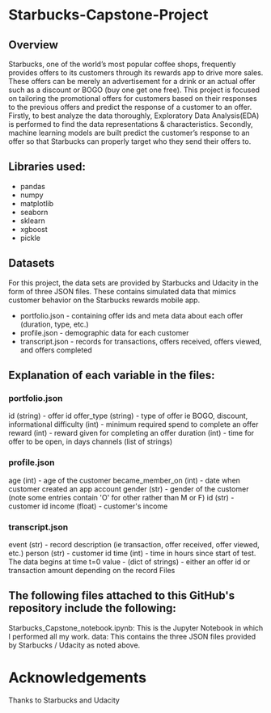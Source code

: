 # Starbucks-Capstone-Project


## Overview
Starbucks, one of the world’s most popular coffee shops, frequently provides offers to its customers through its rewards app to drive more sales. These offers can be merely an advertisement for a drink or an actual offer such as a discount or BOGO (buy one get one free). This project is focused on tailoring the promotional offers for customers based on their responses to the previous offers and predict the response of a customer to an offer. Firstly, to best analyze the data thoroughly, Exploratory Data Analysis(EDA) is performed to find the data representations & characteristics. Secondly, machine learning models are built predict the customer’s response to an offer so that Starbucks can properly target who they send their offers to.

## Libraries used:
- pandas
- numpy
- matplotlib
- seaborn
- sklearn
- xgboost
- pickle

## Datasets
For this project, the data sets are provided by Starbucks and Udacity in the form of three JSON files. These contains simulated data that mimics customer behavior on the Starbucks rewards mobile app.

- portfolio.json - containing offer ids and meta data about each offer (duration, type, etc.)
- profile.json - demographic data for each customer
- transcript.json - records for transactions, offers received, offers viewed, and offers completed

## Explanation of each variable in the files:

### portfolio.json

id (string) - offer id
offer_type (string) - type of offer ie BOGO, discount, informational
difficulty (int) - minimum required spend to complete an offer
reward (int) - reward given for completing an offer
duration (int) - time for offer to be open, in days
channels (list of strings)

### profile.json

age (int) - age of the customer
became_member_on (int) - date when customer created an app account
gender (str) - gender of the customer (note some entries contain 'O' for other rather than M or F)
id (str) - customer id
income (float) - customer's income

### transcript.json

event (str) - record description (ie transaction, offer received, offer viewed, etc.)
person (str) - customer id
time (int) - time in hours since start of test. The data begins at time t=0
value - (dict of strings) - either an offer id or transaction amount depending on the record
Files


## The following files attached to this GitHub's repository include the following:

Starbucks_Capstone_notebook.ipynb: This is the Jupyter Notebook in which I performed all my work.
data: This contains the three JSON files provided by Starbucks / Udacity as noted above.

# Acknowledgements
Thanks to Starbucks and Udacity







